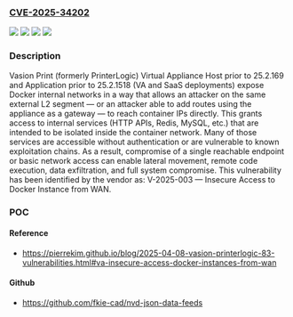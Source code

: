 ### [CVE-2025-34202](https://cve.mitre.org/cgi-bin/cvename.cgi?name=CVE-2025-34202)
![](https://img.shields.io/static/v1?label=Product&message=Print%20Application&color=blue)
![](https://img.shields.io/static/v1?label=Product&message=Print%20Virtual%20Appliance%20Host&color=blue)
![](https://img.shields.io/static/v1?label=Version&message=*%20&color=brightgreen)
![](https://img.shields.io/static/v1?label=Vulnerability&message=CWE-291%20Reliance%20on%20IP%20Address%20for%20Authentication&color=brightgreen)

### Description

Vasion Print (formerly PrinterLogic) Virtual Appliance Host prior to 25.2.169 and Application prior to 25.2.1518 (VA and SaaS deployments) expose Docker internal networks in a way that allows an attacker on the same external L2 segment — or an attacker able to add routes using the appliance as a gateway — to reach container IPs directly. This grants access to internal services (HTTP APIs, Redis, MySQL, etc.) that are intended to be isolated inside the container network. Many of those services are accessible without authentication or are vulnerable to known exploitation chains. As a result, compromise of a single reachable endpoint or basic network access can enable lateral movement, remote code execution, data exfiltration, and full system compromise. This vulnerability has been identified by the vendor as: V-2025-003 — Insecure Access to Docker Instance from WAN.

### POC

#### Reference
- https://pierrekim.github.io/blog/2025-04-08-vasion-printerlogic-83-vulnerabilities.html#va-insecure-access-docker-instances-from-wan

#### Github
- https://github.com/fkie-cad/nvd-json-data-feeds

